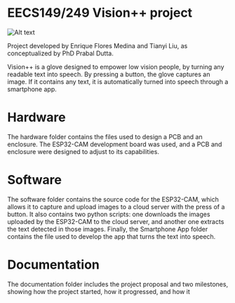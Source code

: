 # EECS149/249 Vision++ project
<img
  src="https://drive.google.com/uc?id=1iQ2NpY32-DueSiYXx--myRKvJ5MuXoAd"
  alt="Alt text"
  title="Logo"
  style="display: inline-block; margin: 0 auto; max-width: 300px">
  
Project developed by Enrique Flores Medina and Tianyi Liu, as conceptualized by PhD Prabal Dutta.

Vision++ is a glove designed to empower low vision people, by turning any readable text into speech. By pressing a button, the glove captures an image. If it contains any text, it is automatically turned into speech through a smartphone app.

# Hardware
The hardware folder contains the files used to design a PCB and an enclosure. The ESP32-CAM development board was used, and a PCB and enclosure were designed to adjust to its capabilities.

# Software
The software folder contains the source code for the ESP32-CAM, which allows it to capture and upload images to a cloud server with the press of a button. It also contains two python scripts: one downloads the images uploaded by the ESP32-CAM to the cloud server, and another one extracts the text detected in those images. Finally, the Smartphone App folder contains the file used to develop the app that turns the text into speech.

# Documentation
The documentation folder includes the project proposal and two milestones, showing how the project started, how it progressed, and how it 
